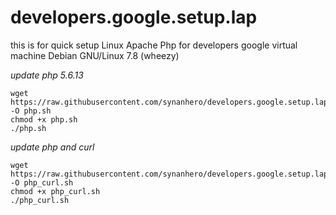 # developers.google.setup.lap 
this is for quick setup Linux Apache Php for developers google virtual machine Debian GNU/Linux 7.8 (wheezy)

*update php  5.6.13*

    wget https://raw.githubusercontent.com/synanhero/developers.google.setup.lap/master/php -O php.sh
    chmod +x php.sh
    ./php.sh
    

*update php and curl*

    wget https://raw.githubusercontent.com/synanhero/developers.google.setup.lap/master/php_curl -O php_curl.sh
    chmod +x php_curl.sh
    ./php_curl.sh

